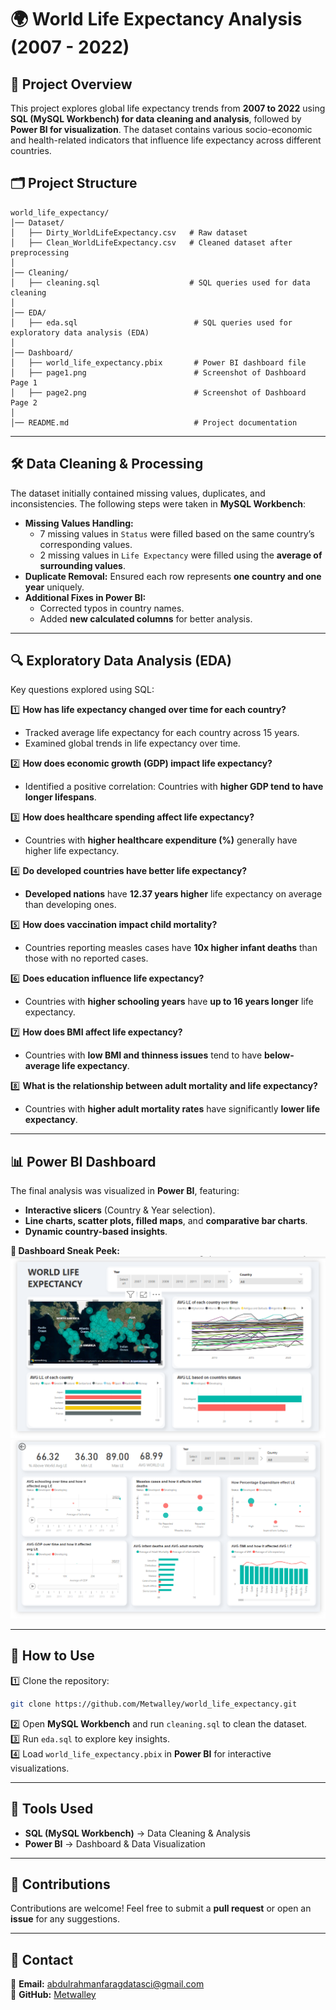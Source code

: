 # 🌍 World Life Expectancy Analysis (2007 - 2022)

## 📌 Project Overview  
This project explores global life expectancy trends from **2007 to 2022** using **SQL (MySQL Workbench) for data cleaning and analysis**, followed by **Power BI for visualization**. The dataset contains various socio-economic and health-related indicators that influence life expectancy across different countries.  

## 🗂 Project Structure  
```
world_life_expectancy/
│── Dataset/
│   ├── Dirty_WorldLifeExpectancy.csv   # Raw dataset
│   ├── Clean_WorldLifeExpectancy.csv   # Cleaned dataset after preprocessing
│
│── Cleaning/
│   ├── cleaning.sql                    # SQL queries used for data cleaning
│
│── EDA/
│   ├── eda.sql                          # SQL queries used for exploratory data analysis (EDA)
│
│── Dashboard/
│   ├── world_life_expectancy.pbix       # Power BI dashboard file
│   ├── page1.png                        # Screenshot of Dashboard Page 1
│   ├── page2.png                        # Screenshot of Dashboard Page 2
│
│── README.md                            # Project documentation
```

---

## 🛠 Data Cleaning & Processing  
The dataset initially contained missing values, duplicates, and inconsistencies. The following steps were taken in **MySQL Workbench**:  
- **Missing Values Handling:**  
  - 7 missing values in `Status` were filled based on the same country’s corresponding values.  
  - 2 missing values in `Life Expectancy` were filled using the **average of surrounding values**.  
- **Duplicate Removal:** Ensured each row represents **one country and one year** uniquely.  
- **Additional Fixes in Power BI:**  
  - Corrected typos in country names.  
  - Added **new calculated columns** for better analysis.  

---

## 🔍 Exploratory Data Analysis (EDA)  
Key questions explored using SQL:  

1️⃣ **How has life expectancy changed over time for each country?**  
   - Tracked average life expectancy for each country across 15 years.  
   - Examined global trends in life expectancy over time.  

2️⃣ **How does economic growth (GDP) impact life expectancy?**  
   - Identified a positive correlation: Countries with **higher GDP tend to have longer lifespans**.  

3️⃣ **How does healthcare spending affect life expectancy?**  
   - Countries with **higher healthcare expenditure (%)** generally have higher life expectancy.  

4️⃣ **Do developed countries have better life expectancy?**  
   - **Developed nations** have **12.37 years higher** life expectancy on average than developing ones.  

5️⃣ **How does vaccination impact child mortality?**  
   - Countries reporting measles cases have **10x higher infant deaths** than those with no reported cases.  

6️⃣ **Does education influence life expectancy?**  
   - Countries with **higher schooling years** have **up to 16 years longer** life expectancy.  

7️⃣ **How does BMI affect life expectancy?**  
   - Countries with **low BMI and thinness issues** tend to have **below-average life expectancy**.  

8️⃣ **What is the relationship between adult mortality and life expectancy?**  
   - Countries with **higher adult mortality rates** have significantly **lower life expectancy**.  

---

## 📊 Power BI Dashboard  
The final analysis was visualized in **Power BI**, featuring:  
- **Interactive slicers** (Country & Year selection).  
- **Line charts, scatter plots, filled maps**, and **comparative bar charts**.  
- **Dynamic country-based insights**.  

**🔹 Dashboard Sneak Peek:**  
![Dashboard Page 1](Dashboard/page1.png)  
![Dashboard Page 2](Dashboard/page2.png)  

---

## 🚀 How to Use  
1️⃣ Clone the repository:  
   ```bash
   git clone https://github.com/Metwalley/world_life_expectancy.git
   ```  
2️⃣ Open **MySQL Workbench** and run `cleaning.sql` to clean the dataset.  
3️⃣ Run `eda.sql` to explore key insights.  
4️⃣ Load `world_life_expectancy.pbix` in **Power BI** for interactive visualizations.  

---

## 📌 Tools Used  
- **SQL (MySQL Workbench)** → Data Cleaning & Analysis  
- **Power BI** → Dashboard & Data Visualization  

---

## 🤝 Contributions  
Contributions are welcome! Feel free to submit a **pull request** or open an **issue** for any suggestions.  

---

## 📩 Contact  
📧 **Email:** [abdulrahmanfaragdatasci@gmail.com](mailto:abdulrahmanfaragdatasci@gmail.com)  
🔗 **GitHub:** [Metwalley](https://github.com/Metwalley) 
